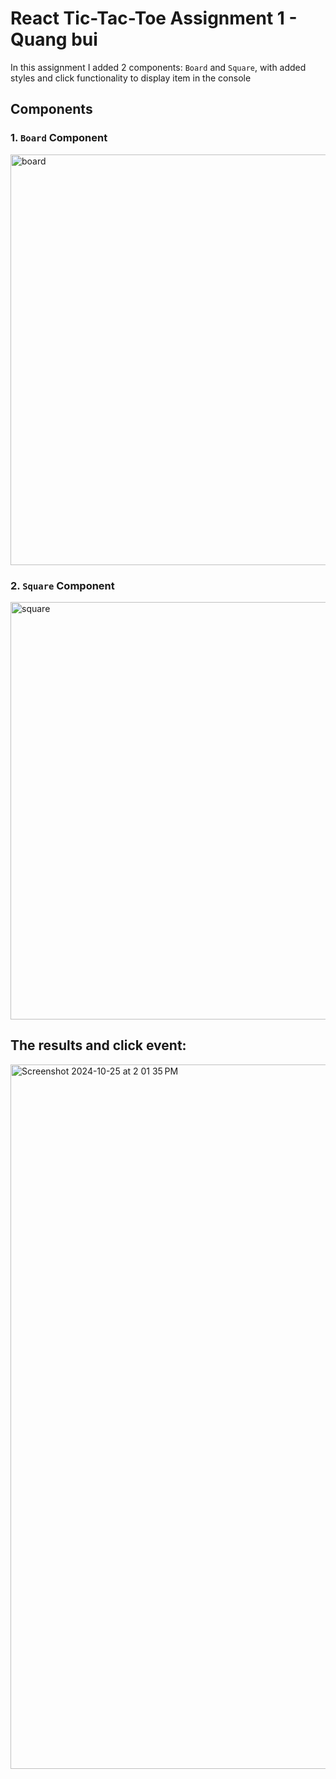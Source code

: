 # React Tic-Tac-Toe Assignment 1 - Quang bui

In this assignment I added 2 components: `Board` and `Square`, with added styles and click functionality to display item in the console

## Components

### 1. `Board` Component

<img width="657" alt="board" src="https://github.com/user-attachments/assets/a9b794e9-1ffc-47f8-9ab6-f8075a3d3d18">

### 2. `Square` Component

<img width="668" alt="square" src="https://github.com/user-attachments/assets/6ba11797-63a9-4b8a-9626-b31acc554010">


## The results and click event:

<img width="1127" alt="Screenshot 2024-10-25 at 2 01 35 PM" src="https://github.com/user-attachments/assets/ca727f96-f102-4ac2-b88c-9b0a93ea142d">
